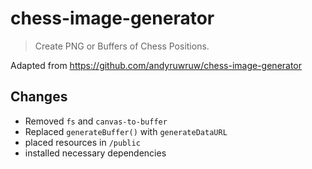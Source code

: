 # chess-image-generator

> Create PNG or Buffers of Chess Positions.

Adapted from https://github.com/andyruwruw/chess-image-generator

## Changes

- Removed `fs` and `canvas-to-buffer`
- Replaced `generateBuffer()` with `generateDataURL`
- placed resources in `/public`
- installed necessary dependencies

